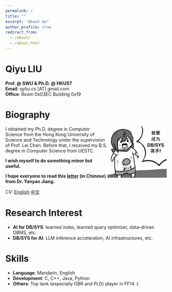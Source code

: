 ```yaml
---
permalink: /
title: ""
excerpt: "About me"
author_profile: true
redirect_from: 
  - /about/
  - /about.html
---
```



Qiyu LIU
=====
**Prof. @ SWU & Ph.D. @ HKUST**\
**Email**: qyliu.cs [AT] gmail.com\
**Office**: Room 0x03EC Building 0x19

Biography
======
<img style="float: right;" src="/images/gaoshou.png" alt="drawing" width="185"/>
I obtained my Ph.D. degree in Computer Science from the Hong Kong University of Science and Technology under the supervision of Prof. Lei Chen. Before that, I received my B.S. degree in Computer Science from UESTC. 

**I wish myself to do something minor but useful.** 

**I hope everyone to read this [letter](https://jyywiki.cn/Letter.md) (in Chinese) from Dr. Yanyan Jiang.**   

CV: [English](https://qyliu-hkust.github.io/images/cv_lqy.pdf) [中文](https://qyliu-hkust.github.io/images/cv_lqy_cn.pdf)


Research Interest
======
* **AI for DB/SYS**: learned index, learned query optimizer, data-driven DBMS, etc.
* **DB/SYS for AI**: LLM inference acceleration, AI infrastructures, etc.
  

Skills
======
* **Language**: Mandarin, English 
* **Development**: C, C++, Java, Python
* **Others**: Top tank (especially GBR and PLD) player in FF14 :)
